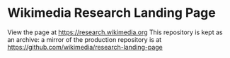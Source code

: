 # Wikimedia Research Landing Page

View the page at https://research.wikimedia.org
This repository is kept as an archive: a mirror of the production repository is at https://github.com/wikimedia/research-landing-page
